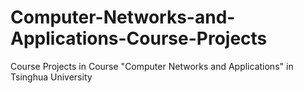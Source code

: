 # Computer-Networks-and-Applications-Course-Projects

Course Projects in Course "Computer Networks and Applications" in Tsinghua University
